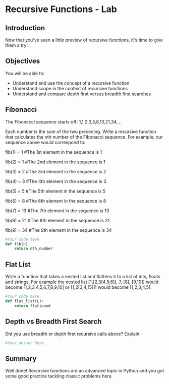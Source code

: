 
# Recursive Functions - Lab

## Introduction

Now that you've seen a little preview of recursive functions, it's time to give them a try!

## Objectives
You will be able to:
* Understand and use the concept of a recursive function 
* Understand scope in the context of recursive functions
* Understand and compare depth first versus breadth first searches

## Fibonacci

The Fibonacci sequence starts off:
1,1,2,3,5,8,13,21,34,...

Each number is the sum of the two preceding. Write a recursive function that calculates the nth number of the Fibonacci sequence. For example, our sequence above would correspond to:

fib(1) = 1 #The 1st element in the sequence is 1

fib(2) = 1 #The 2nd element in the sequence is 1

fib(3) = 2 #The 3rd element in the sequence is 2

fib(4) = 3 #The 4th element in the sequence is 3

fib(5) = 5 #The 5th element in the sequence is 5

fib(6) = 8 #The 6th element in the sequence is 8

fib(7) = 13 #The 7th element in the sequence is 13

fib(8) = 21 #The 8th element in the sequence is 21

fib(9) = 34 #The 9th element in the sequence is 34


```python
#Your code here
def fib(n):
    return nth_number
```

## Flat List

Write a function that takes a nested list and flattens it to a list of ints, floats and strings.
For example the nested list [1,[2,3[4,5,6]], 7, [8], [9,10]] would become [1,2,3,4,5,6,7,8,9,10] or 
[1,2[3,4,[5]]] would become [1,2,3,4,5].


```python
#Your code here
def flat_list(L):
    return flattened
```

## Depth vs Breadth First Search

Did you use breadth or depth first recursive calls above? Explain.


```python
#Your answer here.
```

## Summary
Well done! Recursive functions are an advanced topic in Python and you got some good practice tackling classic problems here.
